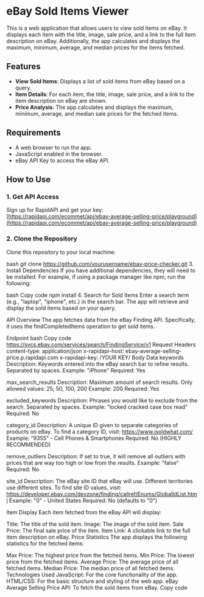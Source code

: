 # eBay Sold Items Viewer

This is a web application that allows users to view sold items on eBay. It displays each item with the title, image, sale price, and a link to the full item description on eBay. Additionally, the app calculates and displays the maximum, minimum, average, and median prices for the items fetched.

## Features

- **View Sold Items**: Displays a list of sold items from eBay based on a query.
- **Item Details**: For each item, the title, image, sale price, and a link to the item description on eBay are shown.
- **Price Analysis**: The app calculates and displays the maximum, minimum, average, and median sale prices for the fetched items.

## Requirements

- A web browser to run the app.
- JavaScript enabled in the browser.
- eBay API Key to access the eBay API.

## How to Use

### 1. Get API Access

Sign up for RapidAPI and get your key:  
[https://rapidapi.com/ecommet/api/ebay-average-selling-price/playground](https://rapidapi.com/ecommet/api/ebay-average-selling-price/playground)

### 2. Clone the Repository

Clone this repository to your local machine:

bash
git clone https://github.com/yourusername/ebay-price-checker.git
3. Install Dependencies
If you have additional dependencies, they will need to be installed. For example, if using a package manager like npm, run the following:

bash
Copy code
npm install
4. Search for Sold Items
Enter a search term (e.g., "laptop", "iphone", etc.) in the search bar. The app will retrieve and display the sold items based on your query.

API Overview
The app fetches data from the eBay Finding API. Specifically, it uses the findCompletedItems operation to get sold items.

Endpoint
bash
Copy code
https://svcs.ebay.com/services/search/FindingService/v1
Request
Headers
content-type: application/json
x-rapidapi-host: ebay-average-selling-price.p.rapidapi.com
x-rapidapi-key: /YOUR KEY/
Body Data
keywords
Description: Keywords entered into the eBay search bar to refine results. Separated by spaces.
Example: "iPhone"
Required: Yes

max_search_results
Description: Maximum amount of search results. Only allowed values: 25, 50, 100, 200
Example: 200
Required: Yes

excluded_keywords
Description: Phrases you would like to exclude from the search. Separated by spaces.
Example: "locked cracked case box read"
Required: No

category_id
Description: A unique ID given to separate categories of products on eBay. To find a category ID, visit: https://www.isoldwhat.com/
Example: "9355" - Cell Phones & Smartphones
Required: No (HIGHLY RECOMMENDED)

remove_outliers
Description: If set to true, it will remove all outliers with prices that are way too high or low from the results.
Example: "false"
Required: No

site_id
Description: The eBay site ID that eBay will use. Different territories use different sites. To find site ID values, visit: https://developer.ebay.com/devzone/finding/callref/Enums/GlobalIdList.html
Example: "0" - United States
Required: No (defaults to "0")

Item Display
Each item fetched from the eBay API will display:

Title: The title of the sold item.
Image: The image of the sold item.
Sale Price: The final sale price of the item.
Item Link: A clickable link to the full item description on eBay.
Price Statistics
The app displays the following statistics for the fetched items:

Max Price: The highest price from the fetched items.
Min Price: The lowest price from the fetched items.
Average Price: The average price of all fetched items.
Median Price: The median price of all fetched items.
Technologies Used
JavaScript: For the core functionality of the app.
HTML/CSS: For the basic structure and styling of the web app.
eBay Average Selling Price API: To fetch the sold items from eBay.
Copy code


